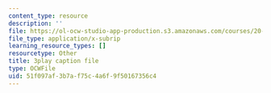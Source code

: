 ```yaml
---
content_type: resource
description: ''
file: https://ol-ocw-studio-app-production.s3.amazonaws.com/courses/20-219-becoming-the-next-bill-nye-writing-and-hosting-the-educational-show-january-iap-2015/51f097af3b7af75c4a6f9f50167356c4_rt3EMeJ0lDQ.srt
file_type: application/x-subrip
learning_resource_types: []
resourcetype: Other
title: 3play caption file
type: OCWFile
uid: 51f097af-3b7a-f75c-4a6f-9f50167356c4
---
```

